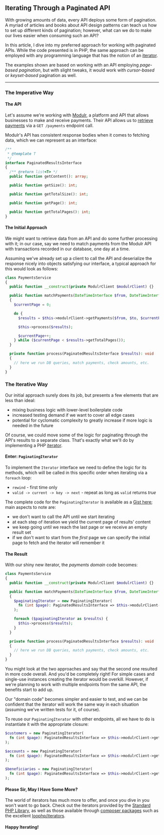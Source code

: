 ## Iterating Through a Paginated API

With growing amounts of data, every API deploys some form of pagination. A myriad of articles and books about API design patterns can teach us how to set up different kinds of pagination; however, what can we do to make our lives easier when consuming such an API?

In this article, I dive into my preferred approach for working with paginated APIs. While the code presented is in PHP, the same approach can be employed with any programming language that has the notion of an [iterator](https://en.wikipedia.org/wiki/Iterator).

The examples shown are based on working with an API employing _page-based pagination_, but with slight tweaks, it would work with _cursor-based_ or _keyset-based_ pagination as well.

---

### The Imperative Way

#### The API

Let's assume we're working with [Modulr](https://www.modulrfinance.com/), a platform and API that allows businesses to make and receive payments. Their API allows us to [retrieve payments](https://modulr.readme.io/reference/getpayments) via a `GET /payments` endpoint call.

Modulr's API has consistent response bodies when it comes to fetching data, which we can represent as an interface:

```PHP
/**
 * @template T
 */
interface PaginatedResultsInterface
{
  /** @return list<T> */
  public function getContent(): array;

  public function getSize(): int;

  public function getTotalSize(): int;

  public function getPage(): int;

  public function getTotalPages(): int;
}
```

#### The Initial Approach

We might want to retrieve data from an API and do some further processing with it; in our case, say we need to match payments from the Modulr API with transactions recorded in our database, one day at a time.

Assuming we've already set up a client to call the API and deserialize the response nicely into objects satisfying our interface, a typical approach for this would look as follows:

```PHP
class PaymentsService
{
  public function __construct(private ModulrClient $modulrClient) {}

  public function matchPayments(DateTimeInterface $from, DateTimeInterface $to): void
  {
    $currentPage = 0;

    do {
      $results = $this->modulrClient->getPayments($from, $to, $currentPage);

      $this->process($results);

      $currentPage++;
    } while ($currentPage < $results->getTotalPages());
  }

  private function process(PaginatedResultsInterface $results): void
  {
    // here we run DB queries, match payments, check amounts, etc.
  }
}
```

### The Iterative Way

Our initial approach surely does its job, but presents a few elements that are less than ideal:

- mixing business logic with lower-level boilerplate code
- increased testing demand if we want to cover all edge cases
- potential for cyclomatic complexity to greatly increase if more logic is needed in the future

Of course, we could move some of the logic for paginating through the API's results to a separate class. That's exactly what we'll do by implementing a PHP [iterator](https://www.php.net/manual/en/class.iterator.php).

#### Enter: `PaginatingIterator`

To implement the `Iterator` interface we need to define the logic for its methods, which will be called in this specific order when iterating via a `foreach` loop:

- `rewind` - first time only
- `valid -> current -> key -> next` - repeat as long as `valid` returns _true_

The complete code for the `PaginatingIterator` is available as a [Gist here](https://gist.github.com/AlexandruGG/5f482a7a2ef4fab9f2890f4a17e96a9f); main aspects to note are:

- we don't want to call the API until we start iterating
- at each step of iteration we yield the current page of results' content
- we keep going until we reach the last page or we receive an empty result set
- if we don't want to start from the _first_ page we can specify the initial page to fetch and the iterator will remember it

#### The Result

With our shiny new iterator, the _payments domain_ code becomes:

```PHP
class PaymentsService
{
  public function __construct(private ModulrClient $modulrClient) {}

  public function matchPayments(DateTimeInterface $from, DateTimeInterface $to): void
  {
    $paginatingIterator = new PaginatingIterator(
      fn (int $page): PaginatedResultsInterface => $this->modulrClient->getPayments($page, $from, $to)
    );

    foreach ($paginatingIterator as $results) {
      $this->process($results);
    }
  }

  private function process(PaginatedResultsInterface $results): void
  {
    // here we run DB queries, match payments, check amounts, etc.
  }
}
```

You might look at the two approaches and say that the second one resulted in more code overall. And you'd be completely right! For simple cases and single-use instances creating the iterator would be overkill. However, if we're planning to work with multiple endpoints from the same API, the benefits start to add up.

Our "domain code" becomes simpler and easier to test, and we can be confident that the iterator will work the same way in each situation (assuming we've written tests for it, of course).

To reuse our `PaginatingIterator` with other endpoints, all we have to do is instantiate it with the appropriate closure:

```PHP
$customers = new PaginatingIterator(
  fn (int $page): PaginatedResultsInterface => $this->modulrClient->getCustomers($page, ...)
);

$accounts = new PaginatingIterator(
  fn (int $page): PaginatedResultsInterface => $this->modulrClient->getAccounts($page, ...)
);

$beneficiaries = new PaginatingIterator(
  fn (int $page): PaginatedResultsInterface => $this->modulrClient->getBeneficiaries($page, ...)
);
```

#### Please Sir, May I Have Some More?

The world of iterators has much more to offer, and once you dive in you won't want to go back. Check out the iterators provided by the [Standard PHP Library](https://www.php.net/manual/en/spl.iterators.php), as well as those available through [composer packages](https://packagist.org/?query=iterators) such as the excellent [loophp/iterators](https://github.com/loophp/iterators).

#### Happy Iterating!
